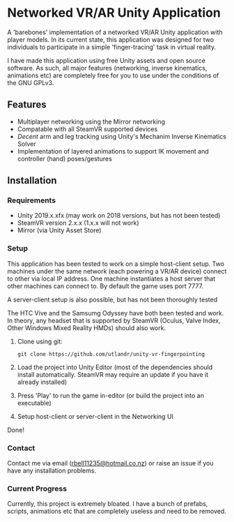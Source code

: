 # Networked VR/AR Unity Application

A 'barebones' implementation of a networked VR/AR Unity application with player models.
In its current state, this application was designed for two individuals to participate
in a simple 'finger-tracing' task in virtual reality. 


I have made this application using free Unity assets and open source software.
As such, all major features (networking, inverse kinematics, animations etc) are completely free
for you to use under the conditions of the GNU GPLv3. 


## Features

-	Multiplayer networking using the Mirror networking 
-	Compatable with all SteamVR supported devices 
-	*Decent* arm and leg tracking using Unity's Mechanim Inverse Kinematics Solver  
-	Implementation of layered animations to support IK movement and controller (hand) poses/gestures 

## Installation

### Requirements

- Unity 2019.x.xfx (may work on 2018 versions, but has not been tested)
- SteamVR version 2.x.x (1.x.x will not work)
- Mirror (via Unity Asset Store)



### Setup

This application has been tested to work on a simple host-client setup. Two machines under the same network
(each powering a VR/AR device) connect to other via local IP address. One machine instantiates a host server
that other machines can connect to. By default the game uses port 7777.

A server-client setup is also possible, but has not been thoroughly tested

The HTC Vive and the Samsumg Odyssey have both been tested and work. In theory, any headset that
is supported by SteamVR (Oculus, Valve Index, Other Windows Mixed Reality HMDs) should also work.


1. Clone using git:

    `git clone https://github.com/utlandr/unity-vr-fingerpointing`

2. Load the project into Unity Editor (most of the dependencies should install automatically. SteamVR may require an update if you have it already installed)

3. Press 'Play' to run the game in-editor (or build the project into an executable)

4. Setup host-client or server-client in the Networking UI

Done!


### Contact

Contact me via email (rbell11235@hotmail.co.nz) or raise an issue if you have any installation problems.



### Current Progress 

Currently, this project is extremely bloated. I have a bunch of prefabs, scripts, animations etc that 
are completely useless and need to be removed. 
